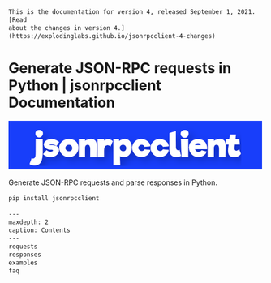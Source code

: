 ```{warning}
This is the documentation for version 4, released September 1, 2021. [Read
about the changes in version 4.](https://explodinglabs.github.io/jsonrpcclient-4-changes)
```

# Generate JSON-RPC requests in Python | jsonrpcclient Documentation

![jsonrpcclient](/logo.png)

Generate JSON-RPC requests and parse responses in Python.

```sh
pip install jsonrpcclient
```

```{toctree}
---
maxdepth: 2
caption: Contents
---
requests
responses
examples
faq
```
